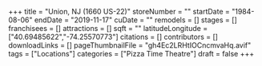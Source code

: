 +++
title = "Union, NJ (1660 US-22)"
storeNumber = ""
startDate = "1984-08-06"
endDate = "2019-11-17"
cuDate = ""
remodels = []
stages = []
franchisees = []
attractions = []
sqft = ""
latitudeLongitude = ["40.69485622","-74.25570773"]
citations = []
contributors = []
downloadLinks = []
pageThumbnailFile = "gh4Ec2LRHtIOCncmvaHq.avif"
tags = ["Locations"]
categories = ["Pizza Time Theatre"]
draft = false
+++
